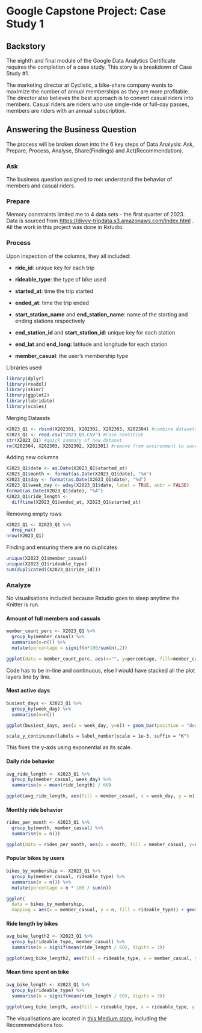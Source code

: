 Google Capstone Project: Case Study 1
================

## Backstory

The eighth and final module of the Google Data Analytics Certificate
requires the completion of a case study. This story is a breakdown of
Case Study \#1.

The marketing director at Cyclistic, a bike-share company wants to
maximize the number of annual memberships as they are more profitable.
The director also believes the best approach is to convert casual riders
into members. Casual riders are riders who use single-ride or full-day
passes, members are riders with an annual subscription.

## Answering the Business Question

The process will be broken down into the 6 key steps of Data Analysis:
Ask, Prepare, Process, Analyse, Share(Findings) and Act(Recommendation).

### Ask

The business question assigned to me: understand the behavior of members
and casual riders.

### Prepare

Memory constraints limited me to 4 data sets - the first quarter of
2023. Data is sourced from
<https://divvy-tripdata.s3.amazonaws.com/index.html> . All the work in
this project was done in Rstudio.

### Process

Upon inspection of the columns, they all included:

- **ride_id**: unique key for each trip

- **rideable_type**: the type of bike used

- **started_at**: time the trip started

- **ended_at**: time the trip ended

- **start_station_name** and **end_station_name**: name of the starting
  and ending stations respectively

- **end_station_id** and **start_station_id**: unique key for each
  station

- **end_lat** and **end_long:** latitude and longitude for each station

- **member_casual**: the user’s membership type

Libraries used

``` r
library(dplyr)
library(readxl)
library(skimr)
library(ggplot2)
library(lubridate)
library(scales)
```

Merging Datasets

``` r
X2023_Q1 <- rbind(X202301, X202302, X202303, X202304) #combine datasets
X2023_Q1 <- read.csv("2023_Q1.CSV") #Case SenSitivE
str(X2023_Q1) #quick summary of new dataset
rm(X202304, X202303, X202302, X202301) #remove from environment to save memory
```

Adding new columns

``` r
X2023_Q1$date <- as.Date(X2023_Q1$started_at)
X2023_Q1$month <- format(as.Date(X2023_Q1$date), "%m")
X2023_Q1$day <- format(as.Date(X2023_Q1$date), "%d")
X2023_Q1$week_day <- wday(X2023_Q1$date, label = TRUE, abbr = FALSE)
format(as.Date(X2023_Q1$date), "%A")
X2023_Q1$ride_length <-
  difftime(X2023_Q1$ended_at, X2023_Q1$started_at)
```

Removing empty rows

``` r
X2023_Q1 <- X2023_Q1 %>%
  drop_na()
nrow(X2023_Q1)
```

Finding and ensuring there are no duplicates

``` r
unique(X2023_Q1$member_casual)
unique(X2023_Q1$rideable_type)
sum(duplicated((X2023_Q1$ride_id)))
```

### Analyze

No visualisations included because Rstudio goes to sleep anytime the
Knitter is run.

#### Amount of full members and casuals

``` r
member_count_perc <- X2023_Q1 %>% 
  group_by(member_casual) %>% 
  summarise(n=n()) %>% 
  mutate(percentage = signif(n*100/sum(n),2))
```

``` r
ggplot(data = member_count_perc, aes(x="", y=percentage, fill=member_casual)) + geom_bar(width = 1, stat = "identity") + coord_polar("y", start = 0) + geom_text(aes(label=paste0(percentage, "%")),size=6, position = position_stack(vjust = .5)) + theme_void()+ labs(fill="Membership Type", title = "Members vs Casuals")
```

Code has to be in-line and continuous, else I would have stacked all the
plot layers line by line.

#### Most active days

``` r
busiest_days <- X2023_Q1 %>% 
  group_by(week_day) %>% 
  summarise(n=n())
```

``` r
ggplot(busiest_days, aes(x = week_day, y=n)) + geom_bar(position = "dodge", stat = "identity") + labs(title = "Busiest Days",fill='Membership Type', x="Weekday", y="Rides Booked") + scale_y_continuous(labels = label_number(scale = 1e-3, suffix = "K"))
```

`scale_y_continuous(labels = label_number(scale = 1e-3, suffix = "K")`

This fixes the y-axis using exponential as its scale.

#### Daily ride behavior

``` r
avg_ride_length <- X2023_Q1 %>%
  group_by(member_casual, week_day) %>%
  summarise(n = mean(ride_length) / 60)
```

``` r
ggplot(avg_ride_length, aes(fill = member_casual, x = week_day, y = n)) + geom_bar(position = "dodge", stat = "identity") + labs(title = "Average Ride Times per Weekday", fill = "Membership Type",x = "Weekday",y = "Average Ride Length (minutes)")
```

#### Monthly ride behavior

``` r
rides_per_month <- X2023_Q1 %>%
  group_by(month, member_casual) %>%
  summarise(n = n())
```

``` r
ggplot(data = rides_per_month, aes(x = month, fill = member_casual, y=n)) + geom_bar(position = "dodge", stat = "identity") + labs(title = "Monthly Ride Behaviour", fill = "Membership Type", x = 'Month', y = 'Total Rides')
```

#### Popular bikes by users

``` r
bikes_by_membership <- X2023_Q1 %>%
  group_by(member_casual, rideable_type) %>%
  summarise(n = n()) %>%
  mutate(percentage = n * 100 / sum(n))
```

``` r
ggplot(
  data = bikes_by_membership,
  mapping = aes(x = member_casual, y = n, fill = rideable_type)) + geom_col() + labs(title = "Bikes booked by Users") + geom_text(aes(label = n), position = position_stack(vjust = 0.5)) + labs(fill="Bikes") + scale_y_continuous(labels = label_number(scale = 1e-3, suffix = "K"))
```

#### Ride length by bikes

``` r
avg_bike_length2 <- X2023_Q1 %>%
  group_by(rideable_type, member_casual) %>%
  summarise(n = signif(mean(ride_length / 60), digits = 3))
```

``` r
ggplot(avg_bike_length2, aes(fill = rideable_type, x = member_casual, y = n)) + geom_bar(position = "dodge", stat = "identity") + labs(title = "Average Ride Length by Bike", fill = "Membership Type", x = "Membership Type", y = "Average Ride Length(minutes)")
```

#### Mean time spent on bike

``` r
avg_bike_length <- X2023_Q1 %>%
  group_by(rideable_type) %>%
  summarise(n = signif(mean(ride_length / 60), digits = 3))
```

``` r
ggplot(avg_bike_length, aes(fill = rideable_type, x = rideable_type, y = n)) + geom_bar(position = "dodge", stat = "identity") + geom_text(aes(label = n), position = position_stack(vjust = 0.5)) + labs(title = "Average Ride Length by Bike", fill = "Membership Type", x = "Bike Type", y = "Average Ride Length (minutes)")
```

The visualisations are located in [this Medium
story](https://medium.com/@jerryade75/google-data-analytics-capstone-project-6647ad9abdaf "Click to see visualisations"),
including the Recommendations too.
